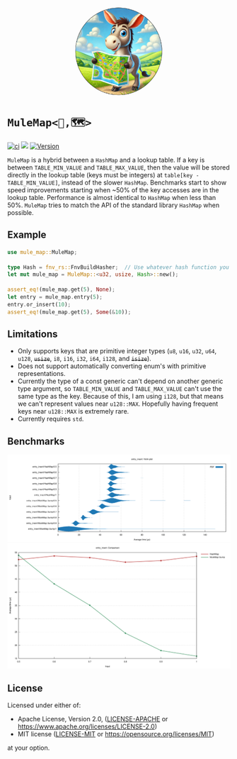 
<p align="center">
<img src="https://raw.githubusercontent.com/gringasalpastor/mule-map/refs/heads/master/assets/mule-with-map.png" width="200" height="200"
style="border-radius:50%" />
</p>

# `MuleMap<🫏,🗺>`
[![ci](https://github.com/gringasalpastor/mule-map/actions/workflows/ci.yml/badge.svg)](https://github.com/gringasalpastor/mule-map/actions/workflows/ci.yml)
[![](https://docs.rs/mule-map/badge.svg)](https://docs.rs/mule-map)
[![Version](https://img.shields.io/crates/v/mule-map.svg?style=flat-square)](https://crates.io/crates/mule-map)

`MuleMap` is a hybrid between a `HashMap` and a lookup table. If a key is between `TABLE_MIN_VALUE` and `TABLE_MAX_VALUE`, then the value will be stored directly in the lookup table (keys must be integers) at  `table[key - TABLE_MIN_VALUE]`, instead of the slower `HashMap`. Benchmarks start to show speed improvements starting when  ~50% of the key accesses are in the lookup table. Performance is almost identical to `HashMap` when less than 50%. `MuleMap` tries to match the API of the standard library `HashMap` when possible.

## Example


```rust
use mule_map::MuleMap;

type Hash = fnv_rs::FnvBuildHasher;  // Use whatever hash function you prefer
let mut mule_map = MuleMap::<u32, usize, Hash>::new();

assert_eq!(mule_map.get(5), None);
let entry = mule_map.entry(5);
entry.or_insert(10);
assert_eq!(mule_map.get(5), Some(&10));
```

## Limitations

 - Only supports keys that are primitive integer types (`u8`, `u16`, `u32`, `u64`, `u128`, ~~`usize`~~, `i8`, `i16`, `i32`, `i64`, `i128`, and ~~`isize`~~).
 - Does not support automatically converting enum's with primitive representations.
 - Currently the type of a const generic can't depend on another generic type argument, so `TABLE_MIN_VALUE` and `TABLE_MAX_VALUE` can't use the same type as the key. Because of this, I am using `i128`, but that means we can't represent values near `u128::MAX`. Hopefully having frequent keys near `u128::MAX` is extremely rare.
 - Currently requires `std`.

## Benchmarks

![violin](https://raw.githubusercontent.com/gringasalpastor/mule-map/refs/heads/master/assets/violin.svg)
![lines](https://raw.githubusercontent.com/gringasalpastor/mule-map/refs/heads/master/assets/lines.svg)

## License

Licensed under either of:

 * Apache License, Version 2.0, ([LICENSE-APACHE](LICENSE-APACHE) or https://www.apache.org/licenses/LICENSE-2.0)
 * MIT license ([LICENSE-MIT](LICENSE-MIT) or https://opensource.org/licenses/MIT)

at your option.
